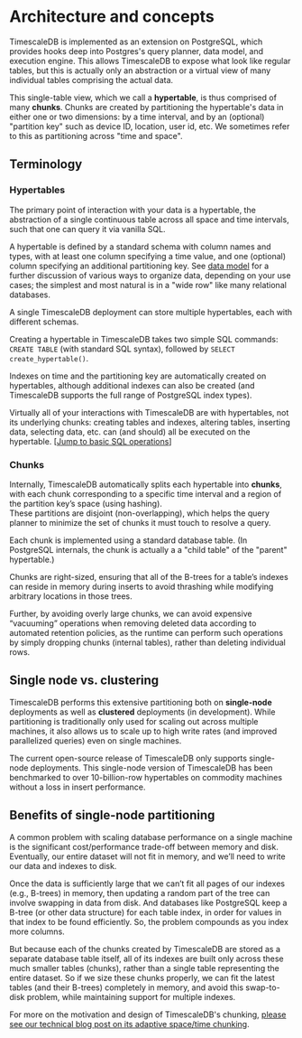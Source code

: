 # Architecture and concepts

TimescaleDB is implemented as an extension on PostgreSQL, which provides hooks
deep into Postgres's query planner, data model, and execution engine.  This
allows TimescaleDB to expose what look like regular tables, but this is
actually only an abstraction or a virtual view of many individual tables
comprising the actual data.

This single-table view, which we call a **hypertable**, is thus comprised of
many **chunks**.  Chunks are created by partitioning the hypertable's data in
either one or two dimensions:
by a time interval, and by an (optional) "partition key" such as
device ID, location, user id, etc.  We sometimes refer to this as
partitioning across "time and space".

## Terminology

### Hypertables
The primary point of interaction with your data is a hypertable,
the abstraction of a single continuous table across all
space and time intervals, such that one can query it via vanilla SQL.

A hypertable is defined by a standard schema with column names and
types, with at least one column specifying a time value, and
one (optional) column specifying an additional partitioning key.
See [data model](/introduction/data-model) for a further discussion of various ways to organize data, depending on your use cases;
the simplest and most natural is in a "wide row" like many
relational databases.

A single TimescaleDB deployment can store multiple hypertables, each
with different schemas.

Creating a hypertable in TimescaleDB takes two simple SQL commands: `CREATE TABLE` (with standard SQL syntax), followed by `SELECT create_hypertable()`.  

Indexes on time and the partitioning key are automatically created on hypertables, although additional indexes can also be created (and TimescaleDB supports the full range of PostgreSQL index types).

Virtually all of your interactions with TimescaleDB are with hypertables,
not its underlying chunks:  creating tables and indexes, altering tables, inserting data, selecting data, etc. can (and should) all be executed on the hypertable.  [[Jump to basic SQL operations](/getting-started/basic-operations)]

### Chunks

Internally, TimescaleDB automatically splits each
hypertable into **chunks**, with each chunk corresponding to a specific time
interval and a region of the partition key’s space (using hashing).  
These partitions are disjoint (non-overlapping), which helps the query planner
to minimize the set of chunks it must touch to resolve a query.

Each chunk is implemented using a standard database table.  (In PostgreSQL
internals, the chunk is actually a a "child table" of the "parent" hypertable.)

Chunks are right-sized, ensuring that all of the B-trees for a table’s
indexes can reside in memory during inserts to avoid thrashing while
modifying arbitrary locations in those trees.

Further, by avoiding
overly large chunks, we can avoid expensive “vacuuming” operations when
removing deleted data according to automated retention policies, as the
runtime can perform such operations by simply dropping chunks (internal
tables), rather than deleting individual rows.


## Single node vs. clustering


TimescaleDB performs this extensive partitioning both on **single-node**
deployments as well as **clustered** deployments (in development).  While
partitioning is traditionally only used for scaling out across multiple
machines, it also allows us to scale up to high write rates (and improved
parallelized queries) even on single machines.

The current open-source release of TimescaleDB only supports single-node
deployments. This single-node version of TimescaleDB has been benchmarked to
over 10-billion-row hypertables on commodity machines without a loss in insert
performance.

## Benefits of single-node partitioning

A common problem with scaling database performance on a single machine
is the significant cost/performance trade-off between memory and disk.
Eventually, our entire dataset will not fit in memory, and we’ll need
to write our data and indexes to disk.

Once the data is sufficiently large that we can’t fit all pages of our indexes
(e.g., B-trees) in memory, then updating a random part of the tree can involve
swapping in data from disk.  And databases like PostgreSQL keep a B-tree (or
other data structure) for each table index, in order for values in that
index to be found efficiently. So, the problem compounds as you index more
columns.

But because each of the chunks created by TimescaleDB are stored as a separate
database table itself, all of its indexes are built only across these much
smaller tables (chunks), rather than a single table representing the entire
dataset. So if we size these chunks properly, we can fit the latest tables
(and their B-trees) completely in memory, and avoid this swap-to-disk problem,
while maintaining support for multiple indexes.

For more on the motivation and design of TimescaleDB's chunking, [please see
our technical blog post on its adaptive space/time
chunking](https://blog.timescale.com/time-series-data-why-and-how-to-use-a-relational-database-instead-of-nosql-d0cd6975e87c#2362).

<!--- Picture of blog post -->
